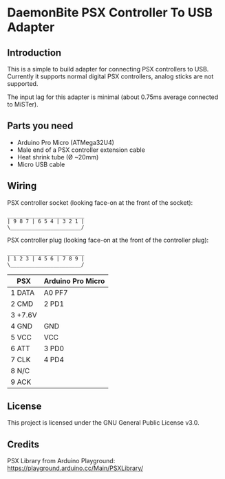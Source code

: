 # DaemonBite PSX Controller To USB Adapter
## Introduction
This is a simple to build adapter for connecting PSX controllers to USB. Currently it supports normal digital PSX controllers, analog sticks are not supported.

The input lag for this adapter is minimal (about 0.75ms average connected to MiSTer).

## Parts you need
- Arduino Pro Micro (ATMega32U4)
- Male end of a PSX controller extension cable
- Heat shrink tube (Ø ~20mm)
- Micro USB cable

## Wiring
PSX controller socket (looking face-on at the front of the socket):
```
_________________________
| 9 8 7 | 6 5 4 | 3 2 1 |
\_______________________/
```

PSX controller plug (looking face-on at the front of the controller plug):
```
_________________________
| 1 2 3 | 4 5 6 | 7 8 9 |
\_______________________/
```

| PSX | Arduino Pro Micro |
| ------ | ------ |
| 1 DATA  | A0  PF7 |
| 2 CMD   | 2   PD1 |
| 3 +7.6V ||
| 4 GND   | GND |
| 5 VCC   | VCC |
| 6 ATT   | 3   PD0 |
| 7 CLK   | 4   PD4 |
| 8 N/C   ||
| 9 ACK   ||


## License
This project is licensed under the GNU General Public License v3.0.

## Credits
PSX Library from Arduino Playground: https://playground.arduino.cc/Main/PSXLibrary/
